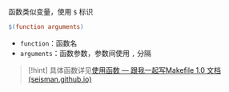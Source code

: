 函数类似变量，使用 `$` 标识

```makefile
$(function arguments)
```

- `function`：函数名
- `arguments`：函数参数，参数间使用 `,` 分隔

> [!hint] 具体函数详见[使用函数 — 跟我一起写Makefile 1.0 文档 (seisman.github.io)](https://seisman.github.io/how-to-write-makefile/functions.html)
